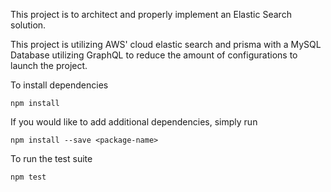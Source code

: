 This project is to architect and properly implement an Elastic Search solution.

This project is utilizing AWS' cloud elastic search and prisma with a MySQL Database utilizing GraphQL to reduce the amount of configurations to launch the project.

To install dependencies

    npm install

If you would like to add additional dependencies, simply run

    npm install --save <package-name>

To run the test suite

    npm test
